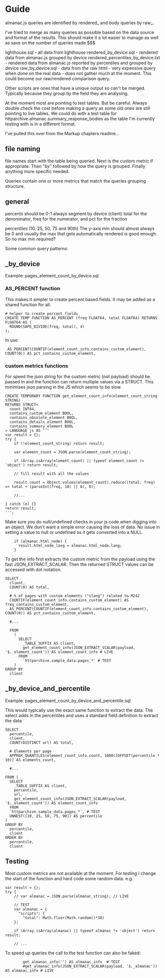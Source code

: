 # Guide

almanac.js queries are identified by rendered\_ and body queries by raw\_.

I've tried to merge as many queries as possible based on the data source and format of the results. This should make it a lot easier to manage as well as save on the number of queries made $$$

lighthouse.sql - all data from lighthouse
rendered\_by\_device.sql - rendered data from almanac.js grouped by device
rendered\_percentiles\_by\_device.txt - rendered data from almanac.js reported by percentiles and grouped by device
raw\_by\_device.sql - data from the raw html - very expensive query when done on the real data - does not gather much at the moment. This could become our raw/rendered comparison query.

Other scripts are ones that have a unique output so can't be merged. Typically because they group by the field they are analysing.

At the moment most are pointing to test tables. But be careful. Always double check the cost before making a query as some old ones are still pointing to live tables. We could do with a test table for httparchive.almanac.summary_response_bodies as the table I'm currently testing with is in a different format.

I've pulled this over from the Markup chapters readme...

## file naming
file names start with the table being queried. Next is the custom metric if appropriate. Then "_by_" followed by how the query is grouped. Finally anything more specific needed.

Queries contain one or more metrics that match the queries grouping structure. 

## general

percents should be 0-1
always segment by device (client)
total for the denominator, freq for the numerator, and pct for the fraction

percentiles (10, 25, 50, 75 and 90th) The y-axis min should almost always be 0 and usually the max that gets automatically rendered is good enough. So no max min required?

Some common query patterns:

## _by_device

Example: pages_element_count_by_device.sql

### AS_PERCENT function

This makes it simpler to create percent based fields. It may be added as a shared function for all.

```
# helper to create percent fields
CREATE TEMP FUNCTION AS_PERCENT (freq FLOAT64, total FLOAT64) RETURNS FLOAT64 AS (
  ROUND(SAFE_DIVIDE(freq, total), 4)
);
```

In use:

```
 AS_PERCENT(COUNTIF(element_count_info.contains_custom_element), COUNT(0)) AS pct_contains_custom_element,
```

### custom metrics functions

For speed the json string for the custom metric (not payload) should be passed in and the function can return multiple values via a STRUCT. This minimises json parsing in the JS which seems to be slow.

```
CREATE TEMPORARY FUNCTION get_element_count_info(element_count_string STRING)
RETURNS STRUCT<
  count INT64,
  contains_custom_element BOOL, 
  contains_obsolete_element BOOL,
  contains_details_element BOOL,
  contains_summary_element BOOL
> LANGUAGE js AS '''
var result = {};
try {
    if (!element_count_string) return result;

    var element_count = JSON.parse(element_count_string);

    if (Array.isArray(element_count) || typeof element_count != 'object') return result;

    // fill result with all the values

    result.count = Object.values(element_count).reduce((total, freq) => total + (parseInt(freq, 10) || 0), 0);
    
    //...

} catch (e) {}
return result;
''';
```

Make sure you do null/undefined checks in your js code when digging into an object. We don't want a simple error causing the loss of data. No issue in setting a value to null or undefined as it gets converted into a NULL.

```
    if (almanac.html_node) {
      result.html_node_lang = almanac.html_node.lang;
    }
```

To get the info first extracts the custom metric from the payload using the fast JSON_EXTRACT_SCALAR. Then the returned STRUCT values can be accessed with dot notation.

```
SELECT
  client,
  COUNT(0) AS total,

  # % of pages with custom elements ("slang") related to M242
  COUNTIF(element_count_info.contains_custom_element) AS freq_contains_custom_element,
  AS_PERCENT(COUNTIF(element_count_info.contains_custom_element), COUNT(0)) AS pct_contains_custom_element,

  #...

  FROM
    ( 
      SELECT 
        _TABLE_SUFFIX AS client,
        get_element_count_info(JSON_EXTRACT_SCALAR(payload, '$._element_count')) AS element_count_info # LIVE
      FROM
        `httparchive.sample_data.pages_*` # TEST
    )
GROUP BY
  client
```

## _by_device_and_percentile

Example: pages_element_count_by_device_and_percentile.sql

This would typically use the exact same function to extract the data. The select adds in the percentiles and uses a standard field definition to extract the data 

```
SELECT
  percentile,
  client,
  COUNT(DISTINCT url) AS total,

  # Elements per page
  APPROX_QUANTILES(element_count_info.count, 1000)[OFFSET(percentile * 10)] AS elements_count,

  #...

FROM (
  SELECT 
    _TABLE_SUFFIX AS client,
    percentile,
    url,
    get_element_count_info(JSON_EXTRACT_SCALAR(payload, '$._element_count')) AS element_count_info
  FROM
  `httparchive.sample_data.pages_*`, # TEST
  UNNEST([10, 25, 50, 75, 90]) AS percentile
)
GROUP BY
  percentile,
  client
ORDER BY
  percentile,
  client
```

## Testing

Most custom metrics are not available at the moment. For testing I change the start of the function and hard code some random data. e.g.

```
var result = {};
try {
    // var almanac = JSON.parse(almanac_string); // LIVE

    // TEST
    var almanac = {
      "scripts": {
        "total": Math.floor(Math.random()*10)
    };

    if (Array.isArray(almanac) || typeof almanac != 'object') return result;

    // ...
```

To speed up queries the call to the test function can also be faked:

```
        get_almanac_info('') AS almanac_info  # TEST
        #get_almanac_info(JSON_EXTRACT_SCALAR(payload, '$._almanac')) AS almanac_info # LIVE
```
